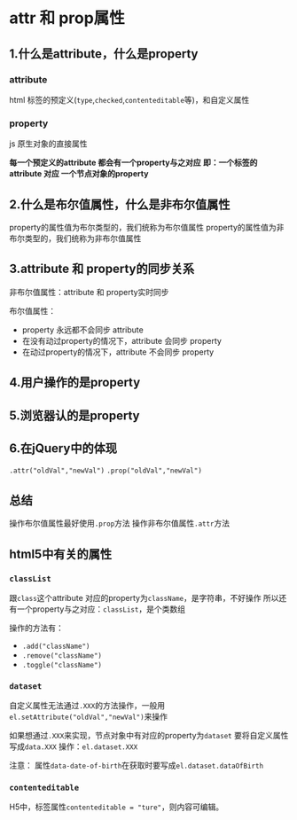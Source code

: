 # attr 和 prop属性

## 1.什么是attribute，什么是property

### attribute

html 标签的预定义(`type`,`checked`,`contenteditable`等)，和自定义属性

### property

js 原生对象的直接属性

**每一个预定义的attribute 都会有一个property与之对应**
**即：一个标签的attribute 对应 一个节点对象的property**

## 2.什么是布尔值属性，什么是非布尔值属性

property的属性值为布尔类型的，我们统称为布尔值属性
property的属性值为非布尔类型的，我们统称为非布尔值属性

## 3.attribute 和 property的同步关系

非布尔值属性：attribute 和 property实时同步

布尔值属性：

- property 永远都不会同步 attribute
- 在没有动过property的情况下，attribute 会同步 property
- 在动过property的情况下，attribute 不会同步 property

## 4.用户操作的是property

## 5.浏览器认的是property

## 6.在jQuery中的体现

`.attr("oldVal","newVal")`
`.prop("oldVal","newVal")`

## 总结

操作布尔值属性最好使用`.prop`方法
操作非布尔值属性`.attr`方法

## html5中有关的属性

### `classList`

跟`class`这个attribute 对应的property为`className`，是字符串，不好操作
所以还有一个property与之对应：`classList`，是个类数组

操作的方法有：

- `.add("className")`
- `.remove("className")`
- `.toggle("className")`

### `dataset`

自定义属性无法通过`.XXX`的方法操作，一般用`el.setAttribute("oldVal","newVal")`来操作

如果想通过`.XXX`来实现，节点对象中有对应的property为`dataset`
要将自定义属性写成`data.XXX`
操作：`el.dataset.XXX`

注意：
属性`data-date-of-birth`在获取时要写成`el.dataset.dataOfBirth`

### `contenteditable`

H5中，标签属性`contenteditable = "ture"`，则内容可编辑。